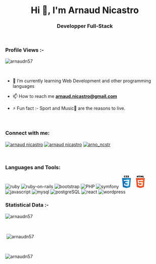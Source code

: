 <h1 align="center">Hi 👋, I'm Arnaud Nicastro</h1>
<h3 align="center">Developper Full-Stack</h3>

<br>

<p align="right"> <h3>Profile Views :-</h3> <img src="https://komarev.com/ghpvc/?username=arnaudn57&label=Profile%20views&color=0e75b6&style=flat"
    alt="arnaudn57" /> 
  </p>

<br>




- 🌱 I’m currently learning Web Development and other programming languages

- 📫 How to reach me **arnaud.nicastro@gmail.com**

- ⚡ Fun fact :- Sport and Music🎵 are the reasons to live.

<br>

<h3 align="left">Connect with me:</h3>
<p align="left">
  <a href="https://www.linkedin.com/in/arnaud-nicastro/" target="_blank"><img align="center"
      src="https://raw.githubusercontent.com/rahuldkjain/github-profile-readme-generator/master/src/images/icons/Social/linked-in-alt.svg"
      alt="arnaud nicastro" height="30" width="40" /></a>
  <a href="https://www.facebook.com/arnaud.nicastro/" target="_blank"><img align="center"
      src="https://raw.githubusercontent.com/rahuldkjain/github-profile-readme-generator/master/src/images/icons/Social/facebook.svg"
      alt="arnaud nicastro" height="30" width="40" /></a>
  <a href="https://www.instagram.com/arno_ncstr/" target="_blank"><img align="center"
      src="https://raw.githubusercontent.com/rahuldkjain/github-profile-readme-generator/master/src/images/icons/Social/instagram.svg"
      alt="arno_ncstr" height="30" width="40" /></a>
</p>

<br>

<h3 align="left">Languages and Tools:</h3>
<p align="left"> 
  <img src="https://cdn.jsdelivr.net/gh/devicons/devicon/icons/ruby/ruby-plain-wordmark.svg" alt="ruby" width="40" height="40" /> 
  <img src="https://cdn.jsdelivr.net/gh/devicons/devicon/icons/rails/rails-plain-wordmark.svg" alt="ruby-on-rails" width="40" height="40" /> 
  <img src="https://cdn.jsdelivr.net/gh/devicons/devicon/icons/bootstrap/bootstrap-plain-wordmark.svg" alt="bootstrap" width="40" height="40" />
  <img src="https://cdn.jsdelivr.net/gh/devicons/devicon/icons/php/php-original.svg" alt="PHP" width="40" height="40" />
  <img src="https://cdn.jsdelivr.net/gh/devicons/devicon/icons/symfony/symfony-original-wordmark.svg" alt="symfony" width="40" height="40" /> 
  <img src="https://raw.githubusercontent.com/devicons/devicon/master/icons/css3/css3-original-wordmark.svg" alt="css3" width="40" height="40" /> 
  <img src="https://raw.githubusercontent.com/devicons/devicon/master/icons/html5/html5-original-wordmark.svg" alt="html5" width="40" height="40" /> 
  <img src="https://cdn.jsdelivr.net/gh/devicons/devicon/icons/javascript/javascript-plain.svg" alt="javascript" width="40" height="40" /> 
  <img src="https://cdn.jsdelivr.net/gh/devicons/devicon/icons/mysql/mysql-original-wordmark.svg"" alt="mysql" width="40" height="40" /> 
  <img src="https://cdn.jsdelivr.net/gh/devicons/devicon/icons/postgresql/postgresql-plain-wordmark.svg" alt="postgreSQL" width="40" height="40" /> 
  <img src="https://cdn.jsdelivr.net/gh/devicons/devicon/icons/react/react-original-wordmark.svg" alt="react" width="40" height="40" />
  <img src="https://cdn.jsdelivr.net/gh/devicons/devicon/icons/wordpress/wordpress-original.svg" alt="wordpress" width="40" height="40" />
          

<br>

<h3>Statistical Data :-</h3>
<p><img align="center"
    src="https://github-readme-stats.vercel.app/api/top-langs?username=arnaudn57&show_icons=true&locale=en&bg_color=0d1117&text_color=ffffff&layout=compact"
    alt="arnaudn57" 
    bg_color=#808080/></p>

<br>

<p>&nbsp;<img align="center" src="https://github-readme-stats.vercel.app/api?username=arnaudn57&show_icons=true&locale=en&bg_color=0d1117&text_color=ffffff&repo=convoychat"
    alt="arnaudn57" /></p>

<br>

<p><img align="center" src="https://github-readme-streak-stats.herokuapp.com/?user=arnaudn57&theme=dark&background=0d1117&date_format=M%20j%5B%2C%20Y%5D" alt="arnaudn57" /></p>
      
<p align="left"> <a href="https://twitter.com/" target="blank"><img
      src="https://img.shields.io/twitter/follow/?logo=twitter&style=for-the-badge" alt="" /></a> </p>
